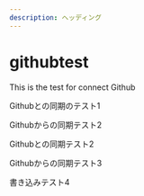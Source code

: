 ```yaml
---
description: ヘッディング
---
```


# githubtest

This is the test for connect Github

Githubとの同期のテスト1

Githubからの同期テスト2

Githubとの同期テスト2

Githubからの同期テスト3

書き込みテスト4
